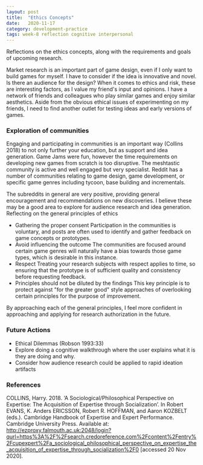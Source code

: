 ```yaml
---
layout: post
title:  "Ethics Concepts"
date:   2020-11-17 
category: development-practice
tags: week-8 reflection cognitive interpersonal
---
```


Reflections on the ethics concepts, along with the requirements and goals of upcoming research.

Market research is an important part of game design, even if I only want to build games for myself. I have to consider if the idea is innovative and novel. Is there an audience for the design? When it comes to ethics and risk, these are interesting factors, as I value my friend's input and opinions. I have a network of friends and colleagues who play similar games and enjoy similar aesthetics. Aside from the obvious ethical issues of experimenting on my friends, I need to find another outlet for testing ideas and early versions of games.

### Exploration of communities

Engaging and participating in communities is an important way (Collins 2018) to not only further your education, but as support and idea generation. Game Jams were fun, however the time requirements on developing new games from scratch is too disruptive. The meshtastic community is active and well engaged but very specialist. Reddit has a number of communities relating to game design, game development, or specific game genres including tycoon, base building and incrementals. 

The subreddits in general are very positive, providing general encouragement and recommendations on new discoveries. I believe these may be a good area to explore for audience research and idea generation. Reflecting on the general principles of ethics 

- Gathering the proper consent
  Participation in the communities is voluntary, and posts are often used to identify and gather feedback on game concepts or prototypes. 
- Avoid influencing the outcome
  The communities are focused around certain game genres will naturally have a bias towards those game types, which is desirable in this instance. 
- Respect
  Treating your research subjects with respect applies to time, so ensuring that the prototype is of sufficient quality and consistency before requesting feedback.
- Principles should not be diluted by the findings
  This key principle is to protect against "for the greater good" style approaches of overlooking certain principles for the purpose of improvement. 
  
By approaching each of the general principles, I feel more confident in approaching and applying for research authorization in the future. 

### Future Actions
- Ethical Dilemmas (Robson 1993:33)
- Explore doing a cognitive walkthrough where the user explains what it is they are doing and why.
- Consider how audience research could be applied to rapid ideation artifacts
  
  
### References
COLLINS, Harry. 2018. ‘A Sociological/Philosophical Perspective on Expertise: The Acquisition of Expertise through Socialization’. In Robert EVANS, K. Anders ERICSSON, Robert R. HOFFMAN, and Aaron KOZBELT (eds.). Cambridge Handbook of Expertise and Expert Performance. Cambridge University Press. Available at: http://ezproxy.falmouth.ac.uk:2048/login?qurl=https%3A%2F%2Fsearch.credoreference.com%2Fcontent%2Fentry%2Fcupexpert%2Fa_sociological_philosophical_perspective_on_expertise_the_acquisition_of_expertise_through_socialization%2F0 [accessed 20 Nov 2020].

